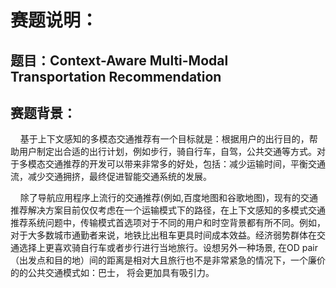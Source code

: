 # 赛题说明：
## 题目：Context-Aware Multi-Modal Transportation Recommendation
## 赛题背景：
<p>&nbsp;&nbsp;&nbsp;&nbsp;基于上下文感知的多模态交通推荐有一个目标就是：根据用户的出行目的，帮助用户制定出合适的出行计划，例如步行，骑自行车，自驾，公共交通等方式。对于多模态交通推荐的开发可以带来非常多的好处，包括：减少运输时间，平衡交通流，减少交通拥挤，最终促进智能交通系统的发展。<p/>
<p>&nbsp;&nbsp;&nbsp;&nbsp;除了导航应用程序上流行的交通推荐(例如,百度地图和谷歌地图)，现有的交通推荐解决方案目前仅仅考虑在一个运输模式下的路径，在上下文感知的多模式交通推荐系统问题中，传输模式首选项对于不同的用户和时空背景都有所不同。例如，对于大多数城市通勤者来说，地铁比出租车更具时间成本效益。经济弱势群体在交通选择上更喜欢骑自行车或者步行进行当地旅行。设想另外一种场景, 在OD pair（出发点和目的地）间的距离是相对大且旅行也不是非常紧急的情况下，一个廉价的的公共交通模式如：巴士， 将会更加具有吸引力。</p>
